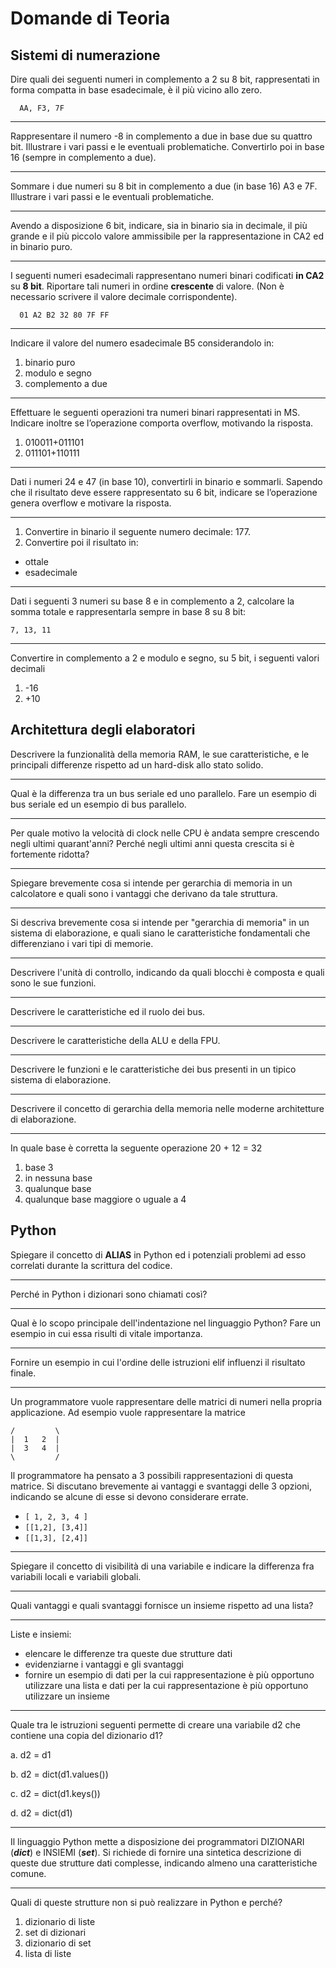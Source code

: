 # Domande di Teoria

## Sistemi di numerazione

Dire quali dei seguenti numeri in complemento a 2 su 8 bit, rappresentati in forma compatta in base esadecimale, è il
più vicino allo zero.

      AA, F3, 7F

<hr>

Rappresentare il numero -8 in complemento a due in base due su quattro bit. Illustrare i vari passi e le eventuali
problematiche. Convertirlo poi in base 16 (sempre in complemento a due).

<hr>

Sommare i due numeri su 8 bit in complemento a due (in base 16) A3 e 7F. Illustrare i vari passi e le eventuali
problematiche.

<hr>

Avendo a disposizione 6 bit, indicare, sia in binario sia in decimale, il più grande e il più piccolo valore ammissibile
per la rappresentazione in CA2 ed in binario puro.

<hr>

I seguenti numeri esadecimali rappresentano numeri binari codificati **in CA2** su **8 bit**. Riportare tali numeri in
ordine **crescente** di valore. (Non è necessario scrivere il valore decimale corrispondente).

      01 A2 B2 32 80 7F FF

<hr>

Indicare il valore del numero esadecimale B5 considerandolo in:

1. binario puro
2. modulo e segno
3. complemento a due

<hr>

Effettuare le seguenti operazioni tra numeri binari rappresentati in MS. Indicare inoltre se l’operazione comporta
overflow, motivando la risposta.

1. 010011+011101
2. 011101+110111

<hr>

Dati i numeri 24 e 47 (in base 10), convertirli in binario e sommarli. Sapendo che il risultato deve essere
rappresentato su 6 bit, indicare se l’operazione genera overflow e motivare la risposta.

<hr>

1. Convertire in binario il seguente numero decimale: 177.
2. Convertire poi il risultato in:

- ottale
- esadecimale

<hr>

Dati i seguenti 3 numeri su base 8 e in complemento a 2, calcolare la somma totale e rappresentarla sempre in base 8 su
8 bit:

    7, 13, 11

<hr>

Convertire in complemento a 2 e modulo e segno, su 5 bit, i seguenti valori decimali
1. -16
2. +10


## Architettura degli elaboratori

Descrivere la funzionalità della memoria RAM, le sue caratteristiche, e le principali differenze rispetto ad un
hard-disk allo stato solido.

<hr>

Qual è la differenza tra un bus seriale ed uno parallelo. Fare un esempio di bus seriale ed un esempio di bus parallelo.

<hr>

Per quale motivo la velocità di clock nelle CPU è andata sempre crescendo negli ultimi quarant'anni? Perché negli ultimi
anni questa crescita si è fortemente ridotta?

<hr>

Spiegare brevemente cosa si intende per gerarchia di memoria in un calcolatore e quali sono i vantaggi che derivano da
tale struttura.

<hr>

Si descriva brevemente cosa si intende per "gerarchia di memoria" in un sistema di elaborazione, e quali siano le
caratteristiche fondamentali che differenziano i vari tipi di memorie.

<hr>

Descrivere l'unità di controllo, indicando da quali blocchi è composta e quali sono le sue funzioni.

<hr>

Descrivere le caratteristiche ed il ruolo dei bus.

<hr>

Descrivere le caratteristiche della ALU e della FPU.

<hr>

Descrivere le funzioni e le caratteristiche dei bus presenti in un tipico sistema di elaborazione.

<hr>

Descrivere il concetto di gerarchia della memoria nelle moderne architetture di elaborazione.

<hr>

In quale base è corretta la seguente operazione 20 + 12 = 32
1. base 3
2. in nessuna base
3. qualunque base
4. qualunque base maggiore o uguale a 4


## Python

Spiegare il concetto di **ALIAS** in Python ed i potenziali problemi ad esso correlati durante la scrittura del codice.

<hr>

Perché in Python i dizionari sono chiamati così?

<hr>

Qual è lo scopo principale dell'indentazione nel linguaggio Python? Fare un esempio in cui essa risulti di vitale
importanza.

<hr>

Fornire un esempio in cui l'ordine delle istruzioni elif influenzi il risultato finale.

<hr>

Un programmatore vuole rappresentare delle matrici di numeri nella propria applicazione. Ad esempio vuole rappresentare
la matrice

    /         \
    |  1   2  |
    |  3   4  |
    \         /

Il programmatore ha pensato a 3 possibili rappresentazioni di questa matrice. Si discutano brevemente ai vantaggi e
svantaggi delle 3 opzioni, indicando se alcune di esse si devono considerare errate.

- `[ 1, 2, 3, 4 ]`
- `[[1,2], [3,4]]`
- `[[1,3], [2,4]]`

<hr>

Spiegare il concetto di visibilità di una variabile e indicare la differenza fra variabili locali e variabili globali.

<hr>

Quali vantaggi e quali svantaggi fornisce un insieme rispetto ad una lista?

<hr>

Liste e insiemi:

- elencare le differenze tra queste due strutture dati
- evidenziarne i vantaggi e gli svantaggi
- fornire un esempio di dati per la cui rappresentazione è più opportuno utilizzare una lista e dati per la cui
  rappresentazione è più opportuno utilizzare un insieme

<hr>

Quale tra le istruzioni seguenti permette di creare una variabile d2 che contiene una copia del dizionario d1?

a. d2 = d1

b. d2 = dict(d1.values())

c. d2 = dict(d1.keys())

d. d2 = dict(d1)

<hr>

Il linguaggio Python mette a disposizione dei programmatori DIZIONARI (***dict***) e INSIEMI (***set***). Si richiede di
fornire una sintetica descrizione di queste due strutture dati complesse, indicando almeno una caratteristiche comune.

<hr>

Quali di queste strutture non si può realizzare in Python e perché?
1. dizionario di liste
2. set di dizionari
3. dizionario di set
4. lista di liste 
